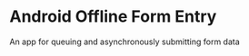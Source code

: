 Android Offline Form Entry
==========================
An app for queuing and asynchronously submitting form data
